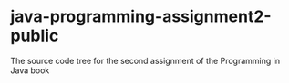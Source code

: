 # java-programming-assignment2-public
The source code tree for the second assignment of the Programming in Java book
